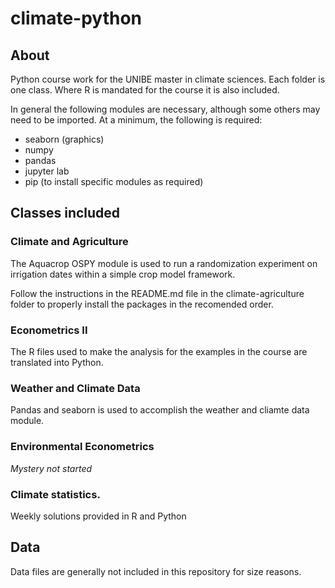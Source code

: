 # climate-python

## About
Python course work for the UNIBE master in climate sciences. Each folder is one class. Where R is mandated for the course it is also included. 

In general the following modules are necessary, although some others may need to be imported. At a minimum, the following is required:
- seaborn (graphics)
- numpy
- pandas
- jupyter lab
- pip (to install specific modules as required)

## Classes included

### Climate and Agriculture
The Aquacrop OSPY module is used to run a randomization experiment on irrigation dates within a simple crop model framework.

Follow the instructions in the README.md file in the climate-agriculture folder to properly install the packages in the recomended order.

### Econometrics II

The R files used to make the analysis for the examples in the course are translated into Python.

### Weather and Climate Data

Pandas and seaborn is used to accomplish the weather and cliamte data module.

### Environmental Econometrics

*Mystery not started*

### Climate statistics. 

Weekly solutions provided in R and Python

## Data
Data files are generally not included in this repository for size reasons.
